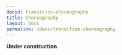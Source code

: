 ```yaml
---
docid: transition-choreography
title: Choreography
layout: docs
permalink: /docs/transition-choreography
---
```


**Under construction**